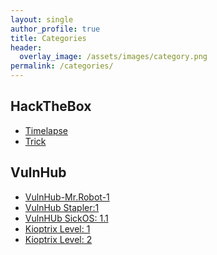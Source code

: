 ```yaml
---
layout: single
author_profile: true
title: Categories
header:
  overlay_image: /assets/images/category.png
permalink: /categories/
---
```



<h2>HackTheBox</h2>
<ul>
  <li><a href="https://rkmsh.github.io/timelapse/">Timelapse</a></li>
  <li><a href="https://rkmsh.github.io/trick/">Trick</a></li>
</ul>

<h2>VulnHub</h2>
<ul>
  <li><a href="https://rkmsh.github.io/mr_robot1/">VulnHub-Mr.Robot-1</a></li>
  <li><a href="https://rkmsh.github.io/Stapler_1/">VulnHub Stapler:1</a></li>
  <li><a href="https://rkmsh.github.io/SickOS-1.1/">VulnHUb SickOS: 1.1</a></li>
  <li><a href="https://rkmsh.github.io/Kioptrix_Level_1">Kioptrix Level: 1</a></li>
  <li><a href="https://rkmsh.github.io/Kioptrix_Level_2">Kioptrix Level: 2</a></li>
</ul>
